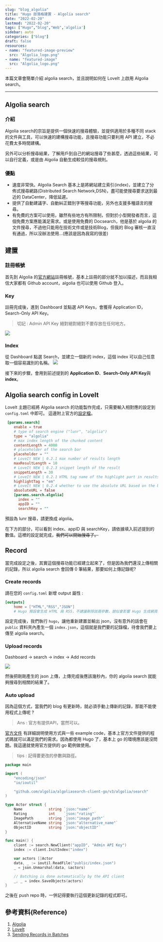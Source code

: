 ```yaml
---
slug: "blog_algolia"
title: "Hugo 部落格建置 - Algolia search"
date: "2022-02-20"
lastmod: "2022-02-20" 
tags: ["Hugo","blog","Web",'algolia']
sidebar: auto 
categories: ["blog"]
draft: false
resources:
- name: "featured-image-preview"
  src: "Algolia_logo.png"
- name: "featured-image"
  src: "Algolia_logo.png"
---
```

本篇文章會簡單介紹 algolia search，並且說明如何在 LoveIt 上啟用 Algolia search。
<!--more-->
---

## Algolia search 

### 介紹
Algolia search的宗旨是提供一個快速的搜尋體驗，並提供適用於多種不同 stack 的文件與工具，可以快速的建構搜尋功能，且搜尋功能只要利用 API 建立，不必花費太多時間建構。

另外可以分析搜尋結果，了解用戶到自己的網站搜尋了些甚麼，透過這些結果，可以自行定義，或是由 Algolia 自動生成較佳的搜尋規則。

### 優點
* 速度非常快。Algolia Search 基本上是將網站建立索引(index)，並建立了分佈式搜尋網路(Distributed Search Network,DSN)，盡可能使搜尋要求送到最近的 DataCenter，降低延遲。
* 提供了自動建議字、自動糾正錯別字等搜尋功能，另外也支援多種語言的搜尋。
* 有免費的方案可以使用，雖然有些地方有所限制，但對於小型開發者而言，這個免費方案應能滿足需求。或是使用免費的 Docsearch，他是基於 algolia 的文件搜尋，不過他只能用在技術文件或是技術Blog，但我的 Blog 審核一直沒有通過，所以沒辦法使用...(應該是因為我寫的很差)

## 建置

### 註冊帳號
首先到 Algolia 的[官方網站](https://www.algolia.com/)註冊帳號，基本上註冊的部分就不加以描述，而且我相信大家都有 Github account，algolia 也可以使用 Github 登入。

### Key 
註冊完成後，進到 Dashboard 並點選 API Keys，會獲得 Application ID，Search-Only API Key。
> 切記 : Admin API Key 絕對絕對絕對不要存放在任何地方。

![](./algolia_01.PNG)

### Index
從 Dashboard 點選 Search，並建立一個新的 index，這個 index 可以自己任意取一個容易識別的名稱。
![](./algolia_02.PNG)

接下來的步驟，會用到前述提到的 **Application ID**、**Search-Only API Key**與**index**。

## Algolia search config in LoveIt

LoveIt 主題已經將 Algolia search 的功能製作完成，只需要輸入相對應的設定到 ```config.toml``` 中即可。
這邊附上官方的[設定檔](https://hugoloveit.com/theme-documentation-basics/#site-configuration)。

```toml
 [params.search]
    enable = true
    # type of search engine ("lunr", "algolia")
    type = "algolia"
    # max index length of the chunked content
    contentLength = 4000
    # placeholder of the search bar
    placeholder = ""
    # LoveIt NEW | 0.2.1 max number of results length
    maxResultLength = 10
    # LoveIt NEW | 0.2.3 snippet length of the result
    snippetLength = 30
    # LoveIt NEW | 0.2.1 HTML tag name of the highlight part in results
    highlightTag = "em"
    # LoveIt NEW | 0.2.4 whether to use the absolute URL based on the baseURL in search index
    absoluteURL = false
    [params.search.algolia]
      index = ""
      appID = ""
      searchKey = ""
```
預設為 lunr 搜尋，請更換成 algolia。

在下方的部分，可以看到 index、appID 與 searchKey，請依據填入前述提到的數值。這裡的設定就完成，~~我們可以開始搜尋了。~~

## Record
當完成設定之後，其實這個搜尋功能已經建立起來了，但是因為我們還沒上傳相關的記錄，所以 algolia search 會回傳 0 筆結果，那要如何上傳記錄呢?

### Create records
請在您的 ```config.toml``` 新增 output 屬性 :
```toml
[outputs]
    home = ["HTML","RSS","JSON"]
    # Hugo 預設會生成 HTML 與 RSS，不建議刪除該兩參數，貌似會影響 Hugo 生成網頁的樣子。
```

設定完成後，我們執行 ```hugo```，讓他重新建置並輸出 json，沒有意外的話會在 ```public``` 資料夾內產生一個 ```index.json```，這個就是我們要的記錄檔，待會我們要上傳至 algolia search。

### Upload records

Dashboard -> search -> index -> Add records

![](./algolia_03.PNG)

然後把剛剛產生的 json 上傳，上傳完成後應該幾秒內，你的 algolia search 就能夠搜尋到相關的結果了。

### Auto upload
因為這個方式，當我們的 blog 有更新時，就必須手動上傳新的記錄，那能不能使用程式上傳呢 ?

> Ans : 官方有提供API，當然可以。

[官方文件](https://www.algolia.com/doc/guides/sending-and-managing-data/send-and-update-your-data/how-to/sending-records-in-batches/) 有詳細說明使用方式與一些 example code，基本上官方文件提供的程式碼就可以滿足我們的需求。因為都使用 Hugo 了，基本上 go 的環境應該是沒問題。我這邊就使用官方提供的 go 範例做使用。

> tips : 記得要更改的參數與路徑。

```go
package main

import (
    "encoding/json"
    "io/ioutil"

    "github.com/algolia/algoliasearch-client-go/v3/algolia/search"
)

type Actor struct {
    Name            string `json:"name"`
    Rating          int    `json:"rating"`
    ImagePath       string `json:"image_path"`
    AlternativeName string `json:"alternative_name"`
    ObjectID        string `json:"objectID"`
}

func main() {
    client := search.NewClient("appID", "Admin API Key")
    index := client.InitIndex("index")

    var actors []Actor
    data, _ := ioutil.ReadFile("public/index.json")
    _ = json.Unmarshal(data, &actors)

    // Batching is done automatically by the API client
    _, _ = index.SaveObjects(actors)
}
```

之後在 push repo 時，一併記得要執行這個更新記錄的程式即可。

## 參考資料(Reference)

1. [Algolia](https://www.algolia.com/)
2. [LoveIt](https://hugoloveit.com/theme-documentation-basics/#site-configuration)
3. [Sending Records in Batches](https://www.algolia.com/doc/guides/sending-and-managing-data/send-and-update-your-data/how-to/sending-records-in-batches/)